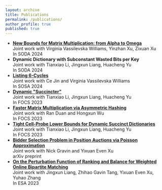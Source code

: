 ```yaml
---
layout: archive
title: Publications
permalink: /publications/
author_profile: true
published: true
---
```


- **[New Bounds for Matrix Multiplication: from Alpha to Omega](https://arxiv.org/abs/2307.07970)**  
  Joint work with Virginia Vassilevska Williams, Yinzhan Xu, Zixuan Xu  
  In SODA 2024
- **Dynamic Dictionary with Subconstant Wasted Bits per Key**  
  Joint work with Tianxiao Li, Jingxun Liang, Huacheng Yu  
  In SODA 2024
- **[Listing 6-Cycles](https://arxiv.org/abs/2310.14575)**  
  Joint work with Ce Jin and Virginia Vassilevska Williams  
  In SOSA 2024
- **[Dynamic "Succincter"](https://arxiv.org/abs/2309.12950)**  
  Joint work with Tianxiao Li, Jingxun Liang, Huacheng Yu  
  In FOCS 2023
- **[Faster Matrix Multiplication via Asymmetric Hashing](https://arxiv.org/abs/2210.10173)**  
  Joint work with Ran Duan and Hongxun Wu  
  In FOCS 2023
- [**Tight Cell-Probe Lower Bounds for Dynamic Succinct Dictionaries**](https://arxiv.org/abs/2306.02253)  
  Joint work with Tianxiao Li, Jingxun Liang, Huacheng Yu  
  In FOCS 2023
- **[Bidder Selection Problem in Position Auctions via Poisson Approximation](https://arxiv.org/abs/2306.10648)**  
  Joint work with Nick Gravin and Yixuan Even Xu  
  arXiv preprint
- **[On the Perturbation Function of Ranking and Balance for Weighted Online Bipartite Matching](https://arxiv.org/abs/2210.10370)**  
  Joint work with Jingxun Liang, Zhihao Gavin Tang, Yixuan Even Xu, Yuhao Zhang  
  In ESA 2023
